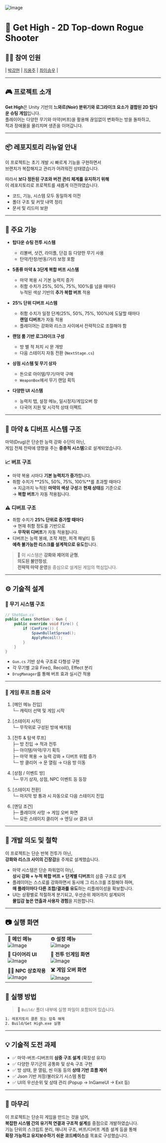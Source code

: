 ![Image](https://github.com/user-attachments/assets/aebee212-b19e-4ec0-adbe-ae736b42c34f)

# 💉 Get High - 2D Top-down Rogue Shooter

## 🙋‍♂️ 참여 인원
| [박강현](https://github.com/Dev-PKH) | [지용주](https://github.com/dksldhodkseho) | [최이승우](https://github.com/nvmith) |

---

## 🎮 프로젝트 소개
**Get High**은 Unity 기반의 **느와르(Noir) 분위기와 로그라이크 요소가 결합된 2D 탑다운 슈팅 게임**입니다.  
플레이어는 다양한 무기와 마약(버프)을 활용해 끊임없이 변화하는 방을 돌파하고,  
적과 장애물을 물리치며 생존을 이어갑니다.

---

## 📦 레포지토리 리뉴얼 안내

이 프로젝트는 초기 개발 시 빠르게 기능을 구현하면서  
브랜치가 복잡해지고 관리가 어려워진 상태였습니다.

따라서 **보다 정돈된 구조와 버전 관리 체계를 유지하기 위해**  
이 레포지토리로 프로젝트를 새롭게 이전하였습니다.

- 코드, 기능, 시스템 모두 동일하게 이전  
- 폴더 구조 및 커밋 내역 정리  
- 문서 및 리드미 보완

---

## 📌 주요 기능

- **탑다운 슈팅 전투 시스템**
  - 리볼버, 샷건, 라이플, 단검 등 다양한 무기 사용
  - 탄약/탄창/반동/거리 보정 포함

- **5종류 마약 & 3단계 복합 버프 시스템**
  - 마약 복용 시 기본 능력치 증가
  - 취함 수치가 25%, 50%, 75%, 100%를 넘을 때마다  
    누적된 색상 기반의 **추가 복합 버프** 적용

- **25% 단위 디버프 시스템**
  - 취함 수치가 일정 단계(25%, 50%, 75%, 100%)에 도달할 때마다  
    **랜덤 디버프**가 자동 적용  
  - 플레이어는 강화와 리스크 사이에서 전략적으로 조절해야 함

- **랜덤 룸 기반 로그라이크 구성**
  - 방 별 적 처치 시 문 개방
  - 다음 스테이지 자동 전환 (`NextStage.cs`)

- **상점 시스템 및 무기 상자**
  - 돈으로 아이템/무기/마약 구매
  - `WeaponBox`에서 무기 랜덤 획득

- **다양한 UI 시스템**
  - 능력치 탭, 설정 메뉴, 일시정지/게임오버 창
  - 다국어 지원 및 시각적 상태 이펙트

---

## 🧪 마약 & 디버프 시스템 구조

마약(Drug)은 단순한 능력 강화 수단이 아닌,  
게임 전체 전략에 영향을 주는 **중층적 시스템**으로 설계되었습니다.

### 📈 버프 구조
- 마약 복용 시마다 **기본 능력치가 증가**합니다.
- 취함 수치가 **25%, 50%, 75%, 100%**를 초과할 때마다  
  → 지금까지 누적된 **마약의 색상 구성**과 **현재 상태**를 기준으로  
  → **복합 버프**가 자동 적용됩니다.

### ⚠️ 디버프 구조
- 취함 수치가 **25% 단위로 증가할 때마다**  
  → 현재 취함 정도를 기반으로  
  → **무작위 디버프**가 자동 적용됩니다.
- 디버프는 능력 봉쇄, 조작 제한, 피격 패널티 등  
  **예측 불가능한 리스크를 설계적으로 유도**합니다.

> 📌 이 시스템은 **강화와 제어의 균형**,  
> **의도된 불안정성**,  
> **전략적 마약 운영**을 중심으로 설계된 게임의 핵심입니다.

---

## ⚙️ 기술적 설계

### 🎯 무기 시스템 구조

```csharp
// ShotGun.cs
public class ShotGun : Gun {
    public override void Fire() {
        if (CanFire()) {
            SpawnBulletSpread();
            ApplyRecoil();
        }
    }
}
```

- `Gun.cs` 기반 상속 구조로 다형성 구현
- 각 무기별 고유 Fire(), Recoil(), Effect 분리
- `DrugManager`를 통해 버프 효과 실시간 적용

---

### 🔁 게임 루프 흐름 요약

1. [메인 메뉴 진입]  
    └─ 캐릭터 선택 및 게임 시작
  
2. [스테이지 시작]  
    └─ 무작위로 구성된 방에 배치됨
  
3. [전투 & 탐색 루프]  
    ├─ 방 진입 → 적과 전투  
    ├─ 아이템/마약/무기 획득  
    ├─ 마약 복용 → 능력 강화 + 디버프 위험 증가  
    └─ 방 클리어 → 문 열림 → 다음 방 이동  
  
4. [상점 / 이벤트 방]  
    └─ 무기 상자, 상점, NPC 이벤트 등 등장
  
5. [스테이지 전환]  
    └─ 마지막 방 통과 시 자동으로 다음 스테이지 진입
  
6. [엔딩 조건]  
    ├─ 플레이어 사망 → 게임 오버 화면  
    └─ 모든 스테이지 클리어 → 엔딩 or 결과 UI

---

## 🧠 개발 의도 및 철학

이 프로젝트는 단순 반복 전투가 아닌,  
**강화와 리스크 사이의 긴장감**을 주제로 설계했습니다.

- 마약 시스템은 단순 파워업이 아닌,  
  **상시 강화 + 누적 복합 버프 + 단계별 디버프**의 삼중 구조로 설계
- 플레이어는 스스로를 강화하면서 동시에 그 리스크를 조절해야 하며,  
  **매 플레이마다 다른 조합/결과를 유도**하는 리플레이성을 확보합니다.
- UI는 상황별로 적절하게 분기되고, 우선순위 제어까지 설계되어  
  **몰입감 높은 연출과 사용자 경험**을 지원합니다.

---

## 📷 실행 화면
| | |
|---|---|
| **📌 메인 메뉴**  <br> ![Image](https://github.com/user-attachments/assets/83c088ad-6da8-4201-a41f-270ce07195fa) | **⚙️ 설정 메뉴**  <br> ![Image](https://github.com/user-attachments/assets/b4f11a22-6c0d-49a6-840f-fe34199fde8f) |
| **📕 다이어리 UI**  <br> ![Image](https://github.com/user-attachments/assets/40426e0a-aa0e-408e-87d2-608bed8d94fb) | **🔫 전투 인게임 화면**  <br> ![Image](https://github.com/user-attachments/assets/c6938e9c-aca3-47c2-b108-49f174aad896) |
| **🧟‍♂️ NPC 상호작용**  <br> ![Image](https://github.com/user-attachments/assets/02054d3e-10ae-49f0-85d2-01ae96c7942d) | **☠️ 게임 오버 화면**  <br> ![Image](https://github.com/user-attachments/assets/d596ab1a-68e6-4577-b145-d277ffff632b) |

## 🚀 실행 방법

> 📁 `Build/` 폴더 내부에 실행 파일이 포함되어 있습니다.

```bash
1. 레포지토리 클론 또는 압축 해제
2. Build/Get High.exe 실행
```

---

## 💡 기술적 도전 과제

- ✅ 마약-버프-디버프의 **삼중 구조 설계** (확장성 유지)
- ✅ 다양한 무기군의 공통화 및 상속 구조 구현
- ✅ 방 상태, 문 열림, 씬 이동 등의 **상태 기반 흐름 제어**
- ✅ Json 기반 저장/불러오기 시스템 통합
- ✅ UI의 우선순위 및 상태 관리 (Popup → InGameUI → Exit 등)

---

## 💬 마무리

이 프로젝트는 단순히 게임을 만드는 것을 넘어,  
**복잡한 시스템 간의 유기적 연결과 구조적 설계**를 중점으로 개발하였습니다.  
기능 단위의 스크립트 분리, 매니저 구조, 버프/디버프 계층 설계 등을 통해  
**확장 가능하고 유지보수하기 쉬운 코드베이스**를 목표로 구성했습니다.
